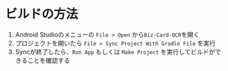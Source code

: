 # ビルドの方法

1. Android Studioのメニューの `File > Open` から`Biz-Card-OCR`を開く
2. プロジェクトを開いたら `File > Sync Project With Gradle File` を実行
3. Syncが終了したら、`Run App` もしくは `Make Project` を実行してビルドができることを確認する